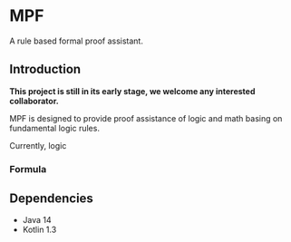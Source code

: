# MPF
A rule based formal proof assistant.

## Introduction

**This project is still in its early stage, we welcome
any interested collaborator.** 

MPF is designed to provide proof assistance of logic and math basing on 
fundamental logic rules.


Currently, logic  

### Formula


## Dependencies
* Java 14
* Kotlin 1.3


